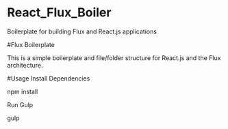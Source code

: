 # React_Flux_Boiler
Boilerplate for building Flux and React.js applications

#Flux Boilerplate

This is a simple boilerplate and file/folder structure for React.js and the Flux architecture.

#Usage Install Dependencies

npm install

Run Gulp

gulp
